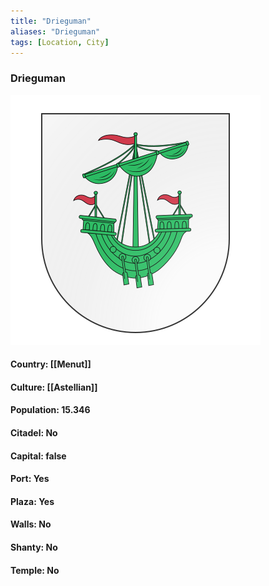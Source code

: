 ```yaml
---
title: "Drieguman"
aliases: "Drieguman"
tags: [Location, City]
---
```

### Drieguman
![](attachment/547c7dbcdf3b9959f8a0515eac8dee50.svg)

#### Country: [[Menut]]

#### Culture: [[Astellian]]

#### Population: 15.346

#### Citadel: No

#### Capital: false

#### Port: Yes

#### Plaza: Yes

#### Walls: No

#### Shanty: No

#### Temple: No

